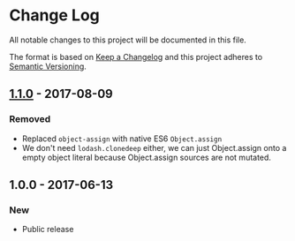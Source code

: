 # Change Log
All notable changes to this project will be documented in this file.

The format is based on [Keep a Changelog](http://keepachangelog.com/)
and this project adheres to [Semantic Versioning](http://semver.org/).

## [1.1.0] - 2017-08-09
### Removed
- Replaced `object-assign` with native ES6 `Object.assign`
- We don't need `lodash.clonedeep` either, we can just Object.assign onto a empty object literal because Object.assign sources are not mutated.

## 1.0.0 - 2017-06-13
### New
- Public release

[1.1.0]: https://github.com/codsen/util-array-object-or-both/compare/v1.0.0...v1.1.0
